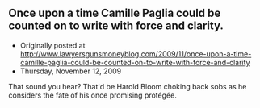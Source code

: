 ## Once upon a time Camille Paglia could be counted on to write with force and clarity.

 * Originally posted at http://www.lawyersgunsmoneyblog.com/2009/11/once-upon-a-time-camille-paglia-could-be-counted-on-to-write-with-force-and-clarity
 * Thursday, November 12, 2009

That sound you hear?  That'd be Harold Bloom choking back sobs as he considers the fate of his once promising protégée.